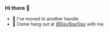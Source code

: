 ### Hi there 👋

- 🤔 I've moved to another handle
- 💬 Come hang out at [@DevStarOps](https://github.com/DevStarOps) with me 
